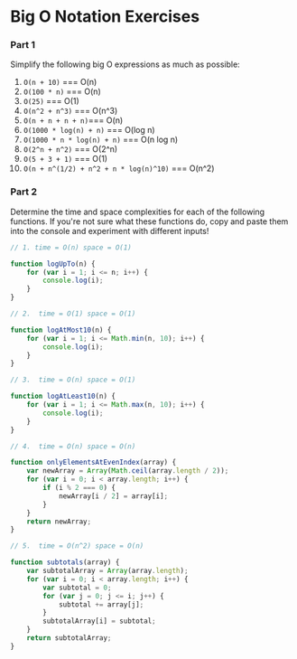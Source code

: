 # Big O Notation Exercises

### Part 1

Simplify the following big O expressions as much as possible:

1. `O(n + 10)` === O(n)
2. `O(100 * n)` === O(n)
3. `O(25)` === O(1)
4. `O(n^2 + n^3)` === O(n^3)
5. `O(n + n + n + n)`=== O(n)
6. `O(1000 * log(n) + n)` === O(log n)
7. `O(1000 * n * log(n) + n)` === O(n log n)
8. `O(2^n + n^2)` === O(2^n)
9. `O(5 + 3 + 1)` === O(1)
10. `O(n + n^(1/2) + n^2 + n * log(n)^10)` === O(n^2)

### Part 2

Determine the time and space complexities for each of the following functions. If you're not sure what these functions do, copy and paste them into the console and experiment with different inputs!


```js
// 1. time = O(n) space = O(1)

function logUpTo(n) {
    for (var i = 1; i <= n; i++) {
        console.log(i);
    }
}

// 2.  time = O(1) space = O(1)

function logAtMost10(n) {
    for (var i = 1; i <= Math.min(n, 10); i++) {
        console.log(i);
    }
}

// 3.  time = O(n) space = O(1)

function logAtLeast10(n) {
    for (var i = 1; i <= Math.max(n, 10); i++) {
        console.log(i);
    }
}

// 4.  time = O(n) space = O(n)

function onlyElementsAtEvenIndex(array) {
    var newArray = Array(Math.ceil(array.length / 2));
    for (var i = 0; i < array.length; i++) {
        if (i % 2 === 0) {
            newArray[i / 2] = array[i];
        }
    }
    return newArray;
}

// 5.  time = O(n^2) space = O(n)

function subtotals(array) {
    var subtotalArray = Array(array.length);
    for (var i = 0; i < array.length; i++) {
        var subtotal = 0;
        for (var j = 0; j <= i; j++) {
            subtotal += array[j];
        }
        subtotalArray[i] = subtotal;
    }
    return subtotalArray;
}
```
